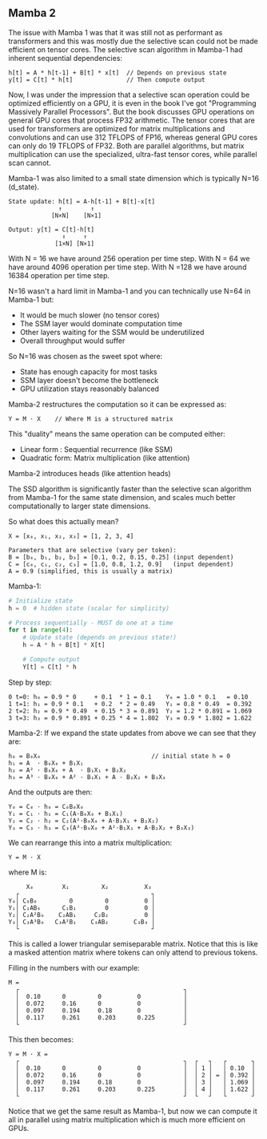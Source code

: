 ## Mamba 2
The issue with Mamba 1 was that it was still not as performant as transformers
and this was mostly due the selective scan could not be made efficient on 
tensor cores. The selective scan algorithm in Mamba-1 had inherent sequential
dependencies:
```
h[t] = A * h[t-1] + B[t] * x[t]  // Depends on previous state
y[t] = C[t] * h[t]               // Then compute output
```
Now, I was under the impression that a selective scan operation could be
optimized efficiently on a GPU, it is even in the book I've got "Programming
Massively Parallel Processors". But the book discusses GPU operations on general
GPU cores that process FP32 arithmetic. The tensor cores that are used for
transformers are optimized for matrix multiplications and convolutions and can
use 312 TFLOPS of FP16, whereas general GPU cores can only do 19 TFLOPS of FP32.
Both are parallel algorithms, but matrix multiplication can use the specialized,
ultra-fast tensor cores, while parallel scan cannot.

Mamba-1 was also limited to a small state dimension which is typically N=16
(d_state).
```
State update: h[t] = A·h[t-1] + B[t]·x[t]
              ↑        ↑
            [N×N]    [N×1]

Output: y[t] = C[t]·h[t]
               ↑     ↑
             [1×N] [N×1]
```
With N = 16 we have around 256 operation per time step.
With N = 64 we have around 4096 operation per time step.
With N =128 we have around 16384 operation per time step.

N=16 wasn't a hard limit in Mamba-1 and you can technically use N=64 in Mamba-1
but:
* It would be much slower (no tensor cores)
* The SSM layer would dominate computation time
* Other layers waiting for the SSM would be underutilized
* Overall throughput would suffer

So N=16 was chosen as the sweet spot where:
* State has enough capacity for most tasks
* SSM layer doesn't become the bottleneck
* GPU utilization stays reasonably balanced


Mamba-2 restructures the computation so it can be expressed as:
```
Y = M · X    // Where M is a structured matrix
```

This "duality" means the same operation can be computed either:
* Linear form   : Sequential recurrence (like SSM)
* Quadratic form: Matrix multiplication (like attention)


Mamba-2 introduces heads (like attention heads)

The SSD algorithm is significantly faster than the selective scan algorithm from
Mamba-1 for the same state dimension, and scales much better computationally to
larger state dimensions.

So what does this actually mean?
```
X = [x₀, x₁, x₂, x₃] = [1, 2, 3, 4]

Parameters that are selective (vary per token):
B = [b₀, b₁, b₂, b₃] = [0.1, 0.2, 0.15, 0.25] (input dependent)
C = [c₀, c₁, c₂, c₃] = [1.0, 0.8, 1.2, 0.9]   (input dependent)
A = 0.9 (simplified, this is usually a matrix)
```
Mamba-1:
```python
# Initialize state
h = 0  # hidden state (scalar for simplicity)

# Process sequentially - MUST do one at a time
for t in range(4):
    # Update state (depends on previous state!)
    h = A * h + B[t] * X[t]

    # Compute output
    Y[t] = C[t] * h
```
Step by step:
```
0 t=0: h₀ = 0.9 * 0     + 0.1  * 1 = 0.1    Y₀ = 1.0 * 0.1   = 0.10
1 t=1: h₁ = 0.9 * 0.1   + 0.2  * 2 = 0.49   Y₁ = 0.8 * 0.49  = 0.392
2 t=2: h₂ = 0.9 * 0.49  + 0.15 * 3 = 0.891  Y₂ = 1.2 * 0.891 = 1.069
3 t=3: h₃ = 0.9 * 0.891 + 0.25 * 4 = 1.802  Y₃ = 0.9 * 1.802 = 1.622
```

Mamba-2:
If we expand the state updates from above we can see that they are:
```
h₀ = B₀X₀                               // initial state h = 0
h₁ = A  · B₀X₀ + B₁X₁
h₂ = A² · B₀X₀ + A  · B₁X₁ + B₂X₂
h₃ = A³ · B₀X₀ + A² · B₁X₁ + A · B₂X₂ + B₃X₃
```
And the outputs are then:
```
Y₀ = C₀ · h₀ = C₀B₀X₀
Y₁ = C₁ · h₁ = C₁(A·B₀X₀ + B₁X₁)
Y₂ = C₂ · h₂ = C₂(A²·B₀X₀ + A·B₁X₁ + B₂X₂)
Y₃ = C₃ · h₃ = C₃(A³·B₀X₀ + A²·B₁X₁ + A·B₂X₂ + B₃X₃)
```

We can rearrange this into a matrix multiplication:
```
Y = M · X
```
where M is:
```
     X₀        X₁         X₂          X₃
  ┌                                     ┐
Y₀│ C₀B₀         0         0          0 │
Y₁│ C₁AB₀      C₁B₁        0          0 │
Y₂│ C₂A²B₀    C₂AB₁     C₂B₂          0 │
Y₃│ C₃A³B₀   C₃A²B₁    C₃AB₂       C₃B₃ │
  └                                     ┘
```
This is called a lower triangular semiseparable matrix. Notice that this is like
a masked attention matrix where tokens can only attend to previous tokens.

Filling in the numbers with our example:
```
M =
  ┌                                              ┐
  │  0.10      0         0          0            │
  │  0.072     0.16      0          0            │
  │  0.097     0.194     0.18       0            │
  │  0.117     0.261     0.203      0.225        │
  └                                              ┘
```
This then becomes:
```
Y = M · X =
  ┌                                              ┐  ┌   ┐   ┌       ┐
  │  0.10      0         0          0            │  │ 1 │   │ 0.10  │
  │  0.072     0.16      0          0            │  │ 2 │ = │ 0.392 │
  │  0.097     0.194     0.18       0            │  │ 3 │   │ 1.069 │
  │  0.117     0.261     0.203      0.225        │  │ 4 │   │ 1.622 │
  └                                              ┘  └   ┘   └       ┘
```
Notice that we get the same result as Mamba-1, but now we can compute it all
in parallel using matrix multiplication which is much more efficient on GPUs.

